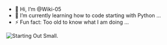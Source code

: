 - 👋 Hi, I’m @Wiki-05
- 🌱 I’m currently learning how to code starting with Python ...
- ⚡ Fun fact: Too old to know what I am doing ...

<picture>
  <source media="(prefers-color-scheme: dark)" srcset="https://cdn.vectorstock.com/i/thumbs/21/98/kawaii-grey-mouse-vector-27182198.jpg">
  <source media="(prefers-color-scheme: light)" srcset="https://cdn.vectorstock.com/i/thumbs/21/98/kawaii-grey-mouse-vector-27182198.jpg">
  <img alt="Starting Out Small."https://cdn.vectorstock.com/i/thumbs/21/98/kawaii-grey-mouse-vector-27182198.jpg">
</picture>
